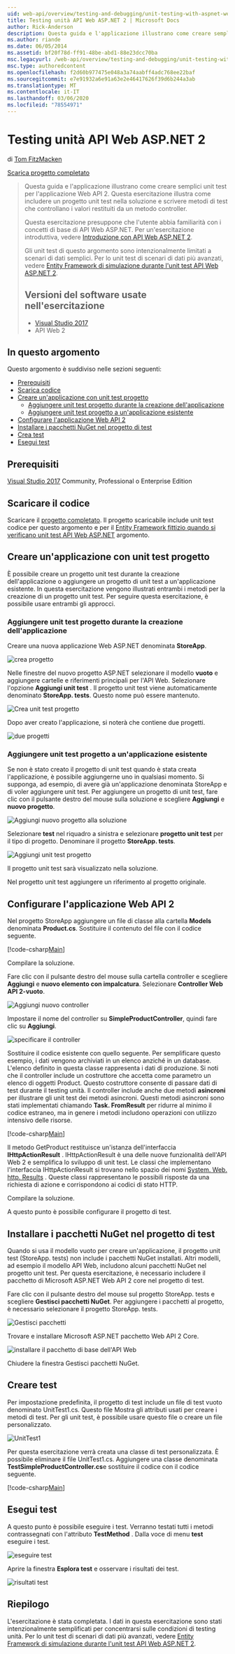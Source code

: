 ```yaml
---
uid: web-api/overview/testing-and-debugging/unit-testing-with-aspnet-web-api
title: Testing unità API Web ASP.NET 2 | Microsoft Docs
author: Rick-Anderson
description: Questa guida e l'applicazione illustrano come creare semplici unit test per l'applicazione Web API 2. Questa esercitazione illustra come includere un unit test proj...
ms.author: riande
ms.date: 06/05/2014
ms.assetid: bf20f78d-ff91-48be-abd1-88e23dcc70ba
msc.legacyurl: /web-api/overview/testing-and-debugging/unit-testing-with-aspnet-web-api
msc.type: authoredcontent
ms.openlocfilehash: f2d60b977475e048a3a74aabff4adc768ee22baf
ms.sourcegitcommit: e7e91932a6e91a63e2e46417626f39d6b244a3ab
ms.translationtype: MT
ms.contentlocale: it-IT
ms.lasthandoff: 03/06/2020
ms.locfileid: "78554971"
---
```

# <a name="unit-testing-aspnet-web-api-2"></a>Testing unità API Web ASP.NET 2

di [Tom FitzMacken](https://github.com/tfitzmac)

[Scarica progetto completato](https://code.msdn.microsoft.com/Unit-Testing-with-ASPNET-1374bc11)

> Questa guida e l'applicazione illustrano come creare semplici unit test per l'applicazione Web API 2. Questa esercitazione illustra come includere un progetto unit test nella soluzione e scrivere metodi di test che controllano i valori restituiti da un metodo controller.
>
> Questa esercitazione presuppone che l'utente abbia familiarità con i concetti di base di API Web ASP.NET. Per un'esercitazione introduttiva, vedere [Introduzione con API Web ASP.NET 2](../getting-started-with-aspnet-web-api/tutorial-your-first-web-api.md).
>
> Gli unit test di questo argomento sono intenzionalmente limitati a scenari di dati semplici. Per lo unit test di scenari di dati più avanzati, vedere [Entity Framework di simulazione durante l'unit test API Web ASP.NET 2](mocking-entity-framework-when-unit-testing-aspnet-web-api-2.md).
>
> ## <a name="software-versions-used-in-the-tutorial"></a>Versioni del software usate nell'esercitazione
>
> - [Visual Studio 2017](https://visualstudio.microsoft.com/downloads/?utm_medium=microsoft&utm_source=docs.microsoft.com&utm_campaign=button+cta&utm_content=download+vs2017)
> - API Web 2

## <a name="in-this-topic"></a>In questo argomento

Questo argomento è suddiviso nelle sezioni seguenti:

- [Prerequisiti](#prereqs)
- [Scarica codice](#download)
- [Creare un'applicazione con unit test progetto](#appwithunittest)
    - [Aggiungere unit test progetto durante la creazione dell'applicazione](#whencreate)
    - [Aggiungere unit test progetto a un'applicazione esistente](#addtoexisting)
- [Configurare l'applicazione Web API 2](#setupproject)
- [Installare i pacchetti NuGet nel progetto di test](#testpackages)
- [Crea test](#tests)
- [Esegui test](#runtests)

<a id="prereqs"></a>
## <a name="prerequisites"></a>Prerequisiti

[Visual Studio 2017](https://visualstudio.microsoft.com/downloads/?utm_medium=microsoft&utm_source=docs.microsoft.com&utm_campaign=button+cta&utm_content=download+vs2017) Community, Professional o Enterprise Edition

<a id="download"></a>
## <a name="download-code"></a>Scaricare il codice

Scaricare il [progetto completato](https://code.msdn.microsoft.com/Unit-Testing-with-ASPNET-1374bc11). Il progetto scaricabile include unit test codice per questo argomento e per il [Entity Framework fittizio quando si verificano unit test API Web ASP.NET](mocking-entity-framework-when-unit-testing-aspnet-web-api-2.md) argomento.

<a id="appwithunittest"></a>
## <a name="create-application-with-unit-test-project"></a>Creare un'applicazione con unit test progetto

È possibile creare un progetto unit test durante la creazione dell'applicazione o aggiungere un progetto di unit test a un'applicazione esistente. In questa esercitazione vengono illustrati entrambi i metodi per la creazione di un progetto unit test. Per seguire questa esercitazione, è possibile usare entrambi gli approcci.

<a id="whencreate"></a>
### <a name="add-unit-test-project-when-creating-the-application"></a>Aggiungere unit test progetto durante la creazione dell'applicazione

Creare una nuova applicazione Web ASP.NET denominata **StoreApp**.

![crea progetto](unit-testing-with-aspnet-web-api/_static/image1.png)

Nelle finestre del nuovo progetto ASP.NET selezionare il modello **vuoto** e aggiungere cartelle e riferimenti principali per l'API Web. Selezionare l'opzione **Aggiungi unit test** . Il progetto unit test viene automaticamente denominato **StoreApp. tests**. Questo nome può essere mantenuto.

![Crea unit test progetto](unit-testing-with-aspnet-web-api/_static/image2.png)

Dopo aver creato l'applicazione, si noterà che contiene due progetti.

![due progetti](unit-testing-with-aspnet-web-api/_static/image3.png)

<a id="addtoexisting"></a>
### <a name="add-unit-test-project-to-an-existing-application"></a>Aggiungere unit test progetto a un'applicazione esistente

Se non è stato creato il progetto di unit test quando è stata creata l'applicazione, è possibile aggiungerne uno in qualsiasi momento. Si supponga, ad esempio, di avere già un'applicazione denominata StoreApp e di voler aggiungere unit test. Per aggiungere un progetto di unit test, fare clic con il pulsante destro del mouse sulla soluzione e scegliere **Aggiungi** e **nuovo progetto**.

![Aggiungi nuovo progetto alla soluzione](unit-testing-with-aspnet-web-api/_static/image4.png)

Selezionare **test** nel riquadro a sinistra e selezionare **progetto unit test** per il tipo di progetto. Denominare il progetto **StoreApp. tests**.

![Aggiungi unit test progetto](unit-testing-with-aspnet-web-api/_static/image5.png)

Il progetto unit test sarà visualizzato nella soluzione.

Nel progetto unit test aggiungere un riferimento al progetto originale.

<a id="setupproject"></a>
## <a name="set-up-the-web-api-2-application"></a>Configurare l'applicazione Web API 2

Nel progetto StoreApp aggiungere un file di classe alla cartella **Models** denominata **Product.cs**. Sostituire il contenuto del file con il codice seguente.

[!code-csharp[Main](unit-testing-with-aspnet-web-api/samples/sample1.cs)]

Compilare la soluzione.

Fare clic con il pulsante destro del mouse sulla cartella controller e scegliere **Aggiungi** e **nuovo elemento con impalcatura**. Selezionare **Controller Web API 2-vuoto**.

![Aggiungi nuovo controller](unit-testing-with-aspnet-web-api/_static/image6.png)

Impostare il nome del controller su **SimpleProductController**, quindi fare clic su **Aggiungi**.

![specificare il controller](unit-testing-with-aspnet-web-api/_static/image7.png)

Sostituire il codice esistente con quello seguente. Per semplificare questo esempio, i dati vengono archiviati in un elenco anziché in un database. L'elenco definito in questa classe rappresenta i dati di produzione. Si noti che il controller include un costruttore che accetta come parametro un elenco di oggetti Product. Questo costruttore consente di passare dati di test durante il testing unità. Il controller include anche due metodi **asincroni** per illustrare gli unit test dei metodi asincroni. Questi metodi asincroni sono stati implementati chiamando **Task. FromResult** per ridurre al minimo il codice estraneo, ma in genere i metodi includono operazioni con utilizzo intensivo delle risorse.

[!code-csharp[Main](unit-testing-with-aspnet-web-api/samples/sample2.cs)]

Il metodo GetProduct restituisce un'istanza dell'interfaccia **IHttpActionResult** . IHttpActionResult è una delle nuove funzionalità dell'API Web 2 e semplifica lo sviluppo di unit test. Le classi che implementano l'interfaccia IHttpActionResult si trovano nello spazio dei nomi [System. Web. http. Results](https://msdn.microsoft.com/library/system.web.http.results.aspx) . Queste classi rappresentano le possibili risposte da una richiesta di azione e corrispondono ai codici di stato HTTP.

Compilare la soluzione.

A questo punto è possibile configurare il progetto di test.

<a id="testpackages"></a>
## <a name="install-nuget-packages-in-test-project"></a>Installare i pacchetti NuGet nel progetto di test

Quando si usa il modello vuoto per creare un'applicazione, il progetto unit test (StoreApp. tests) non include i pacchetti NuGet installati. Altri modelli, ad esempio il modello API Web, includono alcuni pacchetti NuGet nel progetto unit test. Per questa esercitazione, è necessario includere il pacchetto di Microsoft ASP.NET Web API 2 core nel progetto di test.

Fare clic con il pulsante destro del mouse sul progetto StoreApp. tests e scegliere **Gestisci pacchetti NuGet**. Per aggiungere i pacchetti al progetto, è necessario selezionare il progetto StoreApp. tests.

![Gestisci pacchetti](unit-testing-with-aspnet-web-api/_static/image8.png)

Trovare e installare Microsoft ASP.NET pacchetto Web API 2 Core.

![installare il pacchetto di base dell'API Web](unit-testing-with-aspnet-web-api/_static/image9.png)

Chiudere la finestra Gestisci pacchetti NuGet.

<a id="tests"></a>
## <a name="create-tests"></a>Creare test

Per impostazione predefinita, il progetto di test include un file di test vuoto denominato UnitTest1.cs. Questo file Mostra gli attributi usati per creare i metodi di test. Per gli unit test, è possibile usare questo file o creare un file personalizzato.

![UnitTest1](unit-testing-with-aspnet-web-api/_static/image10.png)

Per questa esercitazione verrà creata una classe di test personalizzata. È possibile eliminare il file UnitTest1.cs. Aggiungere una classe denominata **TestSimpleProductController.cs**e sostituire il codice con il codice seguente.

[!code-csharp[Main](unit-testing-with-aspnet-web-api/samples/sample3.cs)]

<a id="runtests"></a>
## <a name="run-tests"></a>Esegui test

A questo punto è possibile eseguire i test. Verranno testati tutti i metodi contrassegnati con l'attributo **TestMethod** . Dalla voce di menu **test** eseguire i test.

![eseguire test](unit-testing-with-aspnet-web-api/_static/image11.png)

Aprire la finestra **Esplora test** e osservare i risultati dei test.

![risultati test](unit-testing-with-aspnet-web-api/_static/image12.png)

## <a name="summary"></a>Riepilogo

L'esercitazione è stata completata. I dati in questa esercitazione sono stati intenzionalmente semplificati per concentrarsi sulle condizioni di testing unità. Per lo unit test di scenari di dati più avanzati, vedere [Entity Framework di simulazione durante l'unit test API Web ASP.NET 2](mocking-entity-framework-when-unit-testing-aspnet-web-api-2.md).
